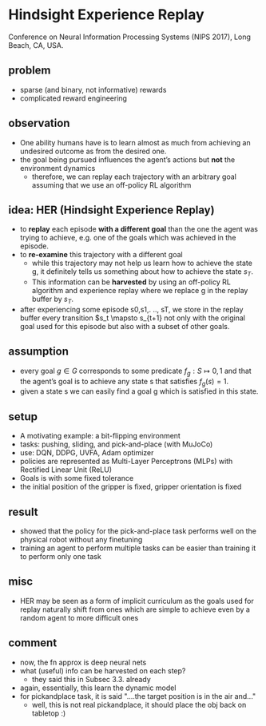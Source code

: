 # Hindsight Experience Replay
Conference on Neural Information Processing Systems (NIPS 2017), Long Beach, CA, USA.

## problem
* sparse (and binary, not informative) rewards
* complicated reward engineering

## observation
* One ability humans have is to learn almost as much from achieving an undesired outcome as from the desired one.
* the goal being pursued influences the agent’s actions but **not** the environment dynamics 
  * therefore, we can replay each trajectory with an arbitrary goal assuming that we use an off-policy RL algorithm

## idea: HER (Hindsight Experience Replay)
* to **replay** each episode **with a different goal** than the one the agent was trying to achieve, 
  e.g. one of the goals which was achieved in the episode.
* to **re-examine** this trajectory with a different goal 
  * while this trajectory may not help us learn how to achieve the state g, 
    it definitely tells us something about how to achieve the state $s_T$.
  * This information can be **harvested** by using an off-policy RL algorithm and 
    experience replay where we replace g in the replay buffer by $s_T$.
* after experiencing some episode s0,s1,. .., sT,
  we store in the replay buffer every transition $s_t \mapsto s_{t+1} not only with 
  the original goal used for this episode but also with a subset of other goals. 

## assumption
* every goal $g \in G$ corresponds to some predicate $f_g: S \mapsto {0, 1}$ and that 
  the agent’s goal is to achieve any state s that satisfies $f_g(s) = 1$.
* given a state s we can easily find a goal g which is satisfied in this state.

## setup
* A motivating example: a bit-flipping environment
* tasks: pushing, sliding, and pick-and-place (with MuJoCo)
* use: DQN, DDPG, UVFA, Adam optimizer
* policies are represented as Multi-Layer Perceptrons (MLPs) with Rectified Linear Unit (ReLU)
* Goals is with some fixed tolerance
* the initial position of the gripper is fixed, gripper orientation is fixed

## result
* showed that the policy for the pick-and-place task performs well on the physical robot without any finetuning
* training an agent to perform multiple tasks can be easier than training it to perform only one task

## misc
* HER may be seen as a form of implicit curriculum as the goals used for replay naturally shift from 
  ones which are simple to achieve even by a random agent to more difficult ones

## comment
* now, the fn approx is deep neural nets
* what (useful) info can be harvested on each step?
  * they said this in Subsec 3.3. already
* again, essentially, this learn the dynamic model
* for pickandplace task, it is said "....the target position is in the air and..."
  * well, this is not real pickandplace, it should place the obj back on tabletop :)
  
